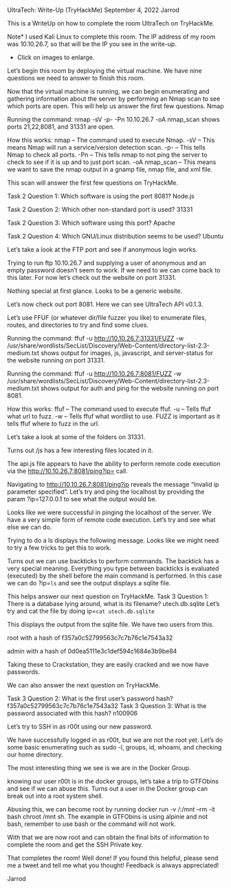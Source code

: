 UltraTech: Write-Up (TryHackMe)
September 4, 2022 Jarrod

This is a WriteUp on how to complete the room UltraTech on TryHackMe.

Note\* I used Kali Linux to complete this room. The IP address of my room was 10.10.26.7, so that will be the IP you see in the write-up.

- Click on images to enlarge.

Let’s begin this room by deploying the virtual machine. We have nine questions we need to answer to finish this room.

Now that the virtual machine is running, we can begin enumerating and gathering information about the server by performing an Nmap scan to see which ports are open. This will help us answer the first few questions.
Nmap

Running the command:
nmap -sV -p- -Pn 10.10.26.7 -oA nmap_scan shows ports 21,22,8081, and 31331 are open.

How this works:
nmap – The command used to execute Nmap.
-sV – This means Nmap will run a service/version detection scan.
-p- – This tells Nmap to check all ports.
-Pn – This tells nmap to not ping the server to check to see if it is up and to just port scan.
-oA nmap_scan – This means we want to save the nmap output in a gnamp file, nmap file, and xml file.

This scan will answer the first few questions on TryHackMe.

Task 2 Question 1: Which software is using the port 8081? Node.js

Task 2 Question 2: Which other non-standard port is used? 31331

Task 2 Question 3: Which software using this port? Apache

Task 2 Question 4: Which GNU/Linux distribution seems to be used? Ubuntu

Let’s take a look at the FTP port and see if anonymous login works.

Trying to run ftp 10.10.26.7 and supplying a user of anonymous and an empty password doesn’t seem to work. If we need to we can come back to this later. For now let’s check out the website on port 31331.

Nothing special at first glance. Looks to be a generic website.

Let’s now check out port 8081. Here we can see UltraTech API v0.1.3.

Let’s use FFUF (or whatever dir/file fuzzer you like) to enumerate files, routes, and directories to try and find some clues.

Running the command:
ffuf -u http://10.10.26.7:31331/FUZZ -w /usr/share/wordlists/SecList/Discovery/Web-Content/directory-list-2.3-medium.txt shows output for images, js, javascript, and server-status for the website running on port 31331.

Running the command:
ffuf -u http://10.10.26.7:8081/FUZZ -w /usr/share/wordlists/SecList/Discovery/Web-Content/directory-list-2.3-medium.txt shows output for auth and ping for the website running on port 8081.

How this works:
ffuf – The command used to execute ffuf.
-u – Tells ffuf what url to fuzz.
-w – Tells ffuf what wordlist to use.
FUZZ is important as it tells ffuf where to fuzz in the url.

Let’s take a look at some of the folders on 31331.

Turns out /js has a few interesting files located in it.

The api.js file appears to have the ability to perform remote code execution via the http://10.10.26.7:8081/ping?ip= call.

Navigating to http://10.10.26.7:8081/ping?ip reveals the message “Invalid ip parameter specified”. Let’s try and ping the localhost by providing the param ?ip=127.0.0.1 to see what the output would be.

Looks like we were successful in pinging the localhost of the server. We have a very simple form of remote code execution. Let’s try and see what else we can do.

Trying to do a ls displays the following message. Looks like we might need to try a few tricks to get this to work.

Turns out we can use backticks to perform commands. The backtick has a very special meaning. Everything you type between backticks is evaluated (executed) by the shell before the main command is performed. In this case we can do ?ip=`ls` and see the output displays a sqlite file.

This helps answer our next question on TryHackMe.
Task 3 Question 1: There is a database lying around, what is its filename? utech.db.sqlite
Let’s try and cat the file by doing ip=`cat utech.db.sqlite`

This displays the output from the sqlite file. We have two users from this.

root with a hash of f357a0c52799563c7c7b76c1e7543a32

admin with a hash of 0d0ea5111e3c1def594c1684e3b9be84

Taking these to Crackstation, they are easily cracked and we now have passwords.

We can also answer the next question on TryHackMe.

Task 3 Question 2: What is the first user’s password hash? f357a0c52799563c7c7b76c1e7543a32
Task 3 Question 3: What is the password associated with this hash? n100906

Let’s try to SSH in as r00t using our new password.

We have successfully logged in as r00t, but we are not the root yet. Let’s do some basic enumerating such as sudo -l, groups, id, whoami, and checking our home directory.

The most interesting thing we see is we are in the Docker Group.

knowing our user r00t is in the docker groups, let’s take a trip to GTFObins and see if we can abuse this. Turns out a user in the Docker group can break out into a root system shell.

Abusing this, we can become root by running docker run -v /:/mnt –rm -it bash chroot /mnt sh. The example in GTFObins is using alpinie and not bash, remember to use bash or the command will not work.

With that we are now root and can obtain the final bits of information to complete the room and get the SSH Private key.

That completes the room! Well done! If you found this helpful, please send me a tweet and tell me what you thought! Feedback is always appreciated!

Jarrod
